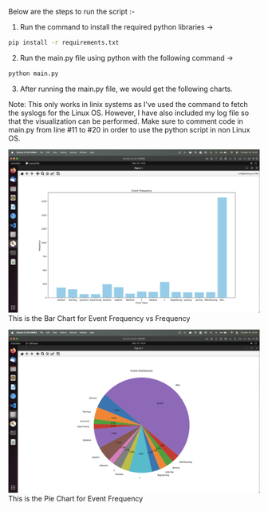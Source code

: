

Below are the steps to run the script :-

1. Run the command to install the required python libraries -> 

```bash
pip install -r requirements.txt
```
2. Run the main.py file using python with the following command -> 
```bash 
python main.py
```
3. After running the main.py file, we would get the following charts.

Note: This only works in linix systems as I've used the command to fetch the syslogs for the Linux OS. However, I have also included my log file so that the visualization can be performed. Make sure to comment code in main.py from line #11 to #20 in order to use the python script in non Linux OS.

![Bar Chart](https://raw.githubusercontent.com/AruSahu/syslog-plot/main/Bar%20Chart.png)
This is the Bar Chart for Event Frequency vs Frequency

![](https://raw.githubusercontent.com/AruSahu/syslog-plot/main/Pie%20Chart.png)
This is the Pie Chart for Event Frequency 
